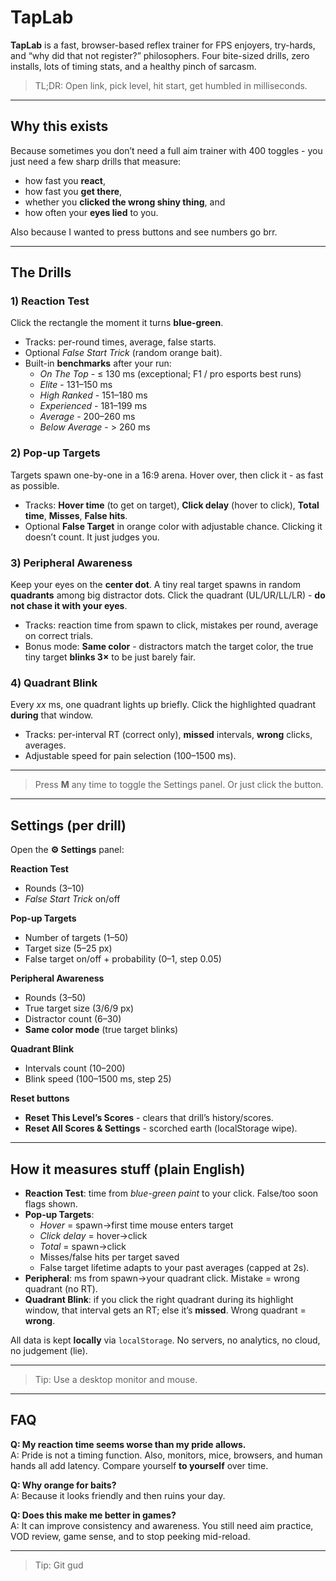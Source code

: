 # TapLab

**TapLab** is a fast, browser-based reflex trainer for FPS enjoyers, try-hards, and “why did that not register?” philosophers. Four bite-sized drills, zero installs, lots of timing stats, and a healthy pinch of sarcasm.

> TL;DR: Open link, pick level, hit start, get humbled in milliseconds.

---

## Why this exists

Because sometimes you don’t need a full aim trainer with 400 toggles - you just need a few sharp drills that measure:  
- how fast you **react**,  
- how fast you **get there**,  
- whether you **clicked the wrong shiny thing**, and  
- how often your **eyes lied** to you.

Also because I wanted to press buttons and see numbers go brr.

---

## The Drills

### 1) Reaction Test
Click the rectangle the moment it turns **blue-green**.  
- Tracks: per-round times, average, false starts.  
- Optional *False Start Trick* (random orange bait).  
- Built-in **benchmarks** after your run:  
  - *On The Top* - ≤ 130 ms (exceptional; F1 / pro esports best runs)  
  - *Elite* - 131–150 ms  
  - *High Ranked* - 151–180 ms  
  - *Experienced* - 181–199 ms  
  - *Average* - 200–260 ms  
  - *Below Average* - > 260 ms

### 2) Pop-up Targets
Targets spawn one-by-one in a 16:9 arena. Hover over, then click it - as fast as possible.  
- Tracks: **Hover time** (to get on target), **Click delay** (hover to click), **Total time**, **Misses**, **False hits**.  
- Optional **False Target** in orange color with adjustable chance. Clicking it doesn’t count. It just judges you.

### 3) Peripheral Awareness
Keep your eyes on the **center dot**. A tiny real target spawns in random **quadrants** among big distractor dots. Click the quadrant (UL/UR/LL/LR) - **do not chase it with your eyes**.  
- Tracks: reaction time from spawn to click, mistakes per round, average on correct trials.  
- Bonus mode: **Same color** - distractors match the target color, the true tiny target **blinks 3×** to be just barely fair.

### 4) Quadrant Blink
Every *xx* ms, one quadrant lights up briefly. Click the highlighted quadrant **during** that window.  
- Tracks: per-interval RT (correct only), **missed** intervals, **wrong** clicks, averages.  
- Adjustable speed for pain selection (100–1500 ms).

---

> Press **M** any time to toggle the Settings panel. Or just click the button.

---

## Settings (per drill)

Open the **⚙ Settings** panel:

**Reaction Test**  
- Rounds (3–10)  
- *False Start Trick* on/off

**Pop-up Targets**  
- Number of targets (1–50)  
- Target size (5–25 px)  
- False target on/off + probability (0–1, step 0.05)

**Peripheral Awareness**  
- Rounds (3–50)  
- True target size (3/6/9 px)  
- Distractor count (6–30)  
- **Same color mode** (true target blinks)

**Quadrant Blink**  
- Intervals count (10–200)  
- Blink speed (100–1500 ms, step 25)

**Reset buttons**  
- **Reset This Level’s Scores** - clears that drill’s history/scores.  
- **Reset All Scores & Settings** - scorched earth (localStorage wipe).

---

## How it measures stuff (plain English)

- **Reaction Test**: time from *blue-green paint* to your click. False/too soon flags shown.  
- **Pop-up Targets**:  
  - *Hover* = spawn→first time mouse enters target  
  - *Click delay* = hover→click  
  - *Total* = spawn→click  
  - Misses/false hits per target saved  
  - False target lifetime adapts to your past averages (capped at 2s).  
- **Peripheral**: ms from spawn→your quadrant click. Mistake = wrong quadrant (no RT).  
- **Quadrant Blink**: if you click the right quadrant during its highlight window, that interval gets an RT; else it’s **missed**. Wrong quadrant = **wrong**.

All data is kept **locally** via `localStorage`. No servers, no analytics, no cloud, no judgement (lie).

---

> Tip: Use a desktop monitor and mouse.

---

## FAQ

**Q: My reaction time seems worse than my pride allows.**  
A: Pride is not a timing function. Also, monitors, mice, browsers, and human hands all add latency. Compare yourself **to yourself** over time.

**Q: Why orange for baits?**  
A: Because it looks friendly and then ruins your day.

**Q: Does this make me better in games?**  
A: It can improve consistency and awareness. You still need aim practice, VOD review, game sense, and to stop peeking mid-reload.

---


> Tip: Git gud

